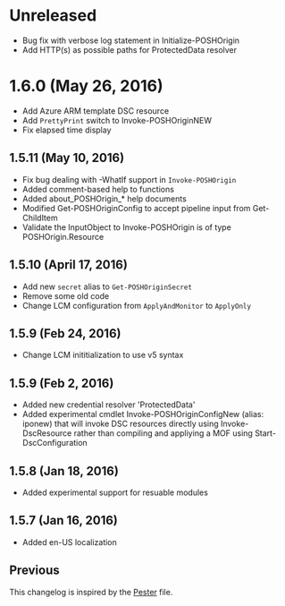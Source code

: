 # Unreleased
  - Bug fix with verbose log statement in Initialize-POSHOrigin
  - Add HTTP(s) as possible paths for ProtectedData resolver

# 1.6.0 (May 26, 2016)
  - Add Azure ARM template DSC resource
  - Add `PrettyPrint` switch to Invoke-POSHOriginNEW
  - Fix elapsed time display
  
## 1.5.11 (May 10, 2016)
  - Fix bug dealing with -WhatIf support in `Invoke-POSHOrigin`
  - Added comment-based help to functions
  - Added about_POSHOrigin_* help documents
  - Modified Get-POSHOriginConfig to accept pipeline input from Get-ChildItem
  - Validate the InputObject to Invoke-POSHOrigin is of type POSHOrigin.Resource

## 1.5.10 (April 17, 2016)
  - Add new ```secret``` alias to ```Get-POSHOriginSecret```
  - Remove some old code
  - Change LCM configuration from ```ApplyAndMonitor``` to ```ApplyOnly```

## 1.5.9 (Feb 24, 2016)
  - Change LCM inititialization to use v5 syntax

## 1.5.9 (Feb 2, 2016)
  - Added new credential resolver 'ProtectedData'
  - Added experimental cmdlet Invoke-POSHOriginConfigNew (alias: iponew) that 
    will invoke DSC resources directly using Invoke-DscResource rather than
	compiling and appliying a MOF using Start-DscConfiguration

## 1.5.8 (Jan 18, 2016)
  - Added experimental support for resuable modules

## 1.5.7 (Jan 16, 2016)
  - Added en-US localization

## Previous
This changelog is inspired by the
[Pester](https://github.com/pester/Pester/blob/master/CHANGELOG.md) file.